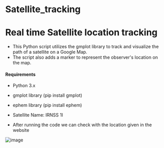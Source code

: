 # Satellite_tracking


# Real time Satellite location tracking


- This Python script utilizes the gmplot library to track and visualize the path of a satellite on a Google Map.
- The script also adds a marker to represent the observer's location on the map.

#### Requirements
- Python 3.x
- gmplot library (pip install gmplot)
- ephem library (pip install ephem)



- Satellite Name: IRNSS 1I

- After running the code we can check with the location given in the website 

![image](https://github.com/akhilkarthik/Satellite_tracking/assets/40953068/8217bbb6-b34a-45eb-8944-1767987db352)
